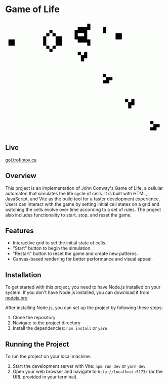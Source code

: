 # Game of Life

![Demo](demo.gif)

## Live
[gol.trofimov.ca](http://gol.trofimov.ca)

## Overview

This project is an implementation of John Conway's Game of Life, a cellular automaton that simulates the life cycle of cells. It is built with HTML, JavaScript, and Vite as the build tool for a faster development experience. Users can interact with the game by setting initial cell states on a grid and watching the cells evolve over time according to a set of rules. The project also includes functionality to start, stop, and reset the game.

## Features

- Interactive grid to set the initial state of cells.
- "Start" button to begin the simulation.
- "Restart" button to reset the game and create new patterns.
- Canvas-based rendering for better performance and visual appeal.

## Installation

To get started with this project, you need to have Node.js installed on your system. If you don't have Node.js installed, you can download it from [nodejs.org](https://nodejs.org/).

After installing Node.js, you can set up the project by following these steps:

1. Clone the repository
2. Navigate to the project directory
3. Install the dependencies: `npm install` or `yarn`

## Running the Project

To run the project on your local machine:

1. Start the development server with Vite: `npm run dev` or `yarn dev`
2. Open your web browser and navigate to `http://localhost:5173/` (or the URL provided in your terminal).
